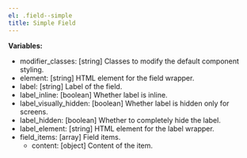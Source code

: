 ```yaml
---
el: .field--simple
title: Simple Field
---
```


__Variables:__
* modifier_classes: [string] Classes to modify the default component styling.
* element: [string] HTML element for the field wrapper.
* label: [string] Label of the field.
* label_inline: [boolean] Whether label is inline.
* label_visually_hidden: [boolean] Whether label is hidden only for screens.
* label_hidden: [boolean] Whether to completely hide the label.
* label_element: [string] HTML element for the label wrapper.
* field_items: [array] Field items.
  * content: [object] Content of the item.
